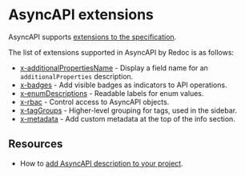 # AsyncAPI extensions

AsyncAPI supports [extensions to the specification](https://www.asyncapi.com/docs/concepts/asyncapi-document/extending-specification).

The list of extensions supported in AsyncAPI by Redoc is as follows:

- [x-additionalPropertiesName](./x-additional-properties-name.md) - Display a field name for an `additionalProperties` description.
- [x-badges](./x-badges.md) - Add visible badges as indicators to API operations.
- [x-enumDescriptions](./x-enum-descriptions.md) - Readable labels for enum values.
- [x-rbac](x-rbac.md) - Control access to AsyncAPI objects.
- [x-tagGroups](./x-tag-groups.md) - Higher-level grouping for tags, used in the sidebar.
- [x-metadata](./x-metadata.md) - Add custom metadata at the top of the info section.

## Resources

- How to [add AsyncAPI description to your project](../add-asyncapi-docs.md).
